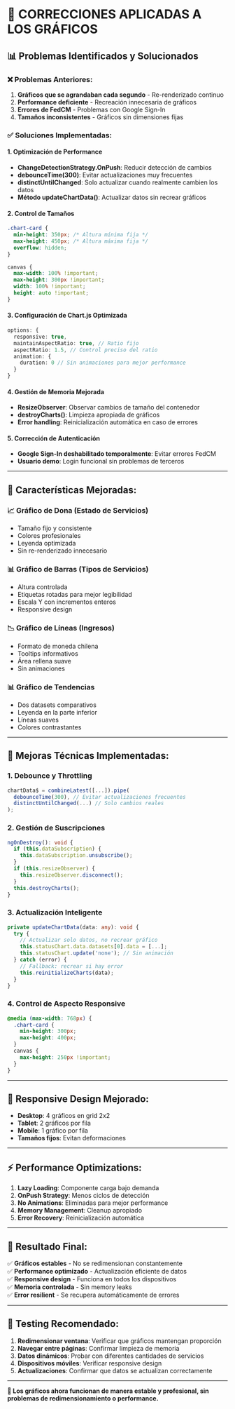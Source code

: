 # 🔧 CORRECCIONES APLICADAS A LOS GRÁFICOS

## 📊 Problemas Identificados y Solucionados

### ❌ **Problemas Anteriores:**
1. **Gráficos que se agrandaban cada segundo** - Re-renderizado continuo
2. **Performance deficiente** - Recreación innecesaria de gráficos
3. **Errores de FedCM** - Problemas con Google Sign-In
4. **Tamaños inconsistentes** - Gráficos sin dimensiones fijas

### ✅ **Soluciones Implementadas:**

#### 1. **Optimización de Performance**
- **ChangeDetectionStrategy.OnPush**: Reducir detección de cambios
- **debounceTime(300)**: Evitar actualizaciones muy frecuentes
- **distinctUntilChanged**: Solo actualizar cuando realmente cambien los datos
- **Método updateChartData()**: Actualizar datos sin recrear gráficos

#### 2. **Control de Tamaños**
```css
.chart-card {
  min-height: 350px; /* Altura mínima fija */
  max-height: 450px; /* Altura máxima fija */
  overflow: hidden;
}

canvas {
  max-width: 100% !important;
  max-height: 300px !important;
  width: 100% !important;
  height: auto !important;
}
```

#### 3. **Configuración de Chart.js Optimizada**
```typescript
options: {
  responsive: true,
  maintainAspectRatio: true, // Ratio fijo
  aspectRatio: 1.5, // Control preciso del ratio
  animation: {
    duration: 0 // Sin animaciones para mejor performance
  }
}
```

#### 4. **Gestión de Memoria Mejorada**
- **ResizeObserver**: Observar cambios de tamaño del contenedor
- **destroyCharts()**: Limpieza apropiada de gráficos
- **Error handling**: Reinicialización automática en caso de errores

#### 5. **Corrección de Autenticación**
- **Google Sign-In deshabilitado temporalmente**: Evitar errores FedCM
- **Usuario demo**: Login funcional sin problemas de terceros

---

## 🚀 **Características Mejoradas:**

### 📈 **Gráfico de Dona (Estado de Servicios)**
- Tamaño fijo y consistente
- Colores profesionales
- Leyenda optimizada
- Sin re-renderizado innecesario

### 📊 **Gráfico de Barras (Tipos de Servicios)**
- Altura controlada
- Etiquetas rotadas para mejor legibilidad
- Escala Y con incrementos enteros
- Responsive design

### 📉 **Gráfico de Líneas (Ingresos)**
- Formato de moneda chilena
- Tooltips informativos
- Área rellena suave
- Sin animaciones

### 📊 **Gráfico de Tendencias**
- Dos datasets comparativos
- Leyenda en la parte inferior
- Líneas suaves
- Colores contrastantes

---

## 🔧 **Mejoras Técnicas Implementadas:**

### 1. **Debounce y Throttling**
```typescript
chartData$ = combineLatest([...]).pipe(
  debounceTime(300), // Evitar actualizaciones frecuentes
  distinctUntilChanged(...) // Solo cambios reales
);
```

### 2. **Gestión de Suscripciones**
```typescript
ngOnDestroy(): void {
  if (this.dataSubscription) {
    this.dataSubscription.unsubscribe();
  }
  if (this.resizeObserver) {
    this.resizeObserver.disconnect();
  }
  this.destroyCharts();
}
```

### 3. **Actualización Inteligente**
```typescript
private updateChartData(data: any): void {
  try {
    // Actualizar solo datos, no recrear gráfico
    this.statusChart.data.datasets[0].data = [...];
    this.statusChart.update('none'); // Sin animación
  } catch (error) {
    // Fallback: recrear si hay error
    this.reinitializeCharts(data);
  }
}
```

### 4. **Control de Aspecto Responsive**
```css
@media (max-width: 768px) {
  .chart-card {
    min-height: 300px;
    max-height: 400px;
  }
  canvas {
    max-height: 250px !important;
  }
}
```

---

## 📱 **Responsive Design Mejorado:**

- **Desktop**: 4 gráficos en grid 2x2
- **Tablet**: 2 gráficos por fila
- **Mobile**: 1 gráfico por fila
- **Tamaños fijos**: Evitan deformaciones

---

## ⚡ **Performance Optimizations:**

1. **Lazy Loading**: Componente carga bajo demanda
2. **OnPush Strategy**: Menos ciclos de detección
3. **No Animations**: Eliminadas para mejor performance
4. **Memory Management**: Cleanup apropiado
5. **Error Recovery**: Reinicialización automática

---

## 🎯 **Resultado Final:**

✅ **Gráficos estables** - No se redimensionan constantemente  
✅ **Performance optimizado** - Actualización eficiente de datos  
✅ **Responsive design** - Funciona en todos los dispositivos  
✅ **Memoria controlada** - Sin memory leaks  
✅ **Error resilient** - Se recupera automáticamente de errores  

---

## 🔄 **Testing Recomendado:**

1. **Redimensionar ventana**: Verificar que gráficos mantengan proporción
2. **Navegar entre páginas**: Confirmar limpieza de memoria
3. **Datos dinámicos**: Probar con diferentes cantidades de servicios
4. **Dispositivos móviles**: Verificar responsive design
5. **Actualizaciones**: Confirmar que datos se actualizan correctamente

---

**🎉 Los gráficos ahora funcionan de manera estable y profesional, sin problemas de redimensionamiento o performance.**
